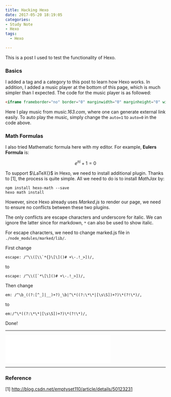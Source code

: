 ```yaml
---
title: Hacking Hexo
date: 2017-05-20 18:19:05
categories:
- Study Note
- Hexo
tags:
  - Hexo

---
```


This is a post I used to test the functionality of Hexo.

### Basics

I added a tag and a category to this post to learn how Hexo works. In addition, I added a music player at the bottom of this page, which is much simpler than I expected. The code for the music player is as followed:

```html
<iframe frameborder="no" border="0" marginwidth="0" marginheight="0" width=330 height=86 src="//music.163.com/outchain/player?type=2&id=28481646&auto=1&height=66"></iframe>
```

Here I play music from *music.163.com*, where one can generate external link easily. To auto play the music, simply change the `auto=1` to `auto=0` in the code above.

### Math Formulas

I also tried Mathematic formula here with my editor. For example, **Eulers Formula** is:

$$
	e^{\pi i} + 1 = 0
$$

To support $\LaTeX{}$ in Hexo, we need to install additional plugin. Thanks to [1], the process is quite simple. All we need to do is to install *MathJax* by:

```
npm install hexo-math --save
hexo math install
```

However, since Hexo already uses *Marked.js* to render our page, we need to ensure no conflicts between these two plugins.

The only conflicts are escape characters and underscore for italic. We can ignore the latter since for markdown, `*` can also be used to show italic. 

For escape characters, we need to change marked.js file in `./node_modules/marked/lib/`. 

First change

```
escape: /^\\([\\`*{}\[\]()# +\-.!_>])/,
```

to 

```
escape: /^\\([`*\[\]()# +\-.!_>])/,
```
Then change 

```
em: /^\b_((?:[^_]|__)+?)_\b|^\*((?:\*\*|[\s\S])+?)\*(?!\*)/,
```

to 

```
em:/^\*((?:\*\*|[\s\S])+?)\*(?!\*)/,
```

Done! 

---
<iframe frameborder="no" border="0" marginwidth="0" marginheight="0" width=330 height=86 auto=0
src="//music.163.com/outchain/player?type=2&id=28481646&auto=0&height=66"></iframe>

---

### Reference 

[1] http://blog.csdn.net/emptyset110/article/details/50123231
